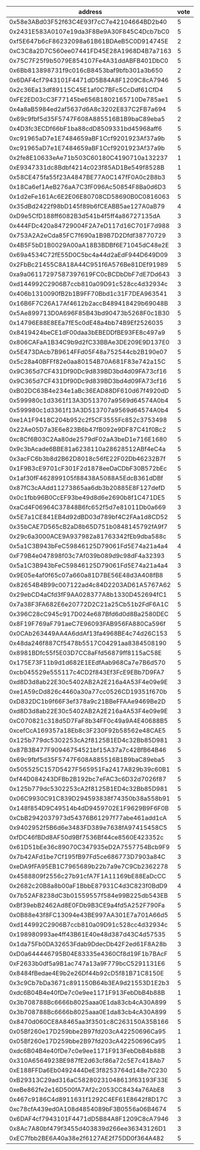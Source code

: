 address|vote|timestamp|signature
---|---|---|---
0x58e3ABd03F52f63C4E93f7cC7e42104664BD2b40|5|1599580227|0xfd601887e0216da68a9c71a70fa47316f1492bcee6de33dbddfc62c1439094af183c5987e76ce7fbe567dc59566baac92db4b269b37f808e4e925ca1d8c3fade1b
0x2431E583A0107e19da3F8Be9A30F845C4Dcb7bC0|5|1599580377|0xeeef9cf115b0f772cea5db48e5398492fe5491b786eb4096a21f0c19afa399542da84ca4c30625a66a0e57faf5746c702a708d189347660237da0c21e01bdb9a1b
0xf5E647b6cF86232098a61B61BDAeB5C0D914745E|2|1599580500|0xf31993b011bbebf6d62f4c958442f3a6399f690e2c152936190025f033bb6a985251fda9f7e93aa58f6c0655f30abbf38dea5f59bf87e19bf9e22c73deb742cf1c
0xC3C8a2D7C560ee07441FD45E28A1968D4B7a7163|5|1599580566|0xb55f7ae57b8b95f28126e4a699c08e80da378a1a1c54083329b4731188b025c92817ee780f961955a9fe4aa02921d81c8a77e90807f03e78f6c9dd95eb15ac9e1b
0x75C7F25f9b5079E854107Fe4A31ddABFB401DbC0|5|1599580843|0xa60d55c0b8064ee0f458b8d966002e27509e7f93668a69be0daf9c619af65c3b2d3fdd55bb6f9f19c94b64cabff3f837d61c9bafc4af55e9d519d37fd75b75701b
0x6Bb813898731f9c016cB8453baf9bfb301a3b650|2|1599581171|0x21d1dd52ed01cbf274a4e469802a214af0a3f25e900abd5e0d24f2bbf6108099182bae940b89c86d05761518cf7ec6a6ee4c96f92f956da335fd05be40ab8ae61b
0x6DAF4cf7943101F4471dD5B84A8F1209C8cA7946|5|1599583889|0x2decc4b82aaf9e8c316f79c6a57f42636526377b0d39ea6705f9716a1a218b743aa654e919c380e6589f7636ddbf394fe7b590409070f15adc488535009291711b
0x2c36Ea13df89115C45E1af0C7BFc5CcDdf61CfD4|5|1599584657|0x3e3e647a110ad1f0c2dc14cb301d731177845ff9e1185c72ab73b3400319503a4eb1ab69e16811e15df76b061ac0e869bfbc21e42d5a7fcf1284f5269bf3da001b
0xFE2ED03cC3F77145be656B1802165710De785ae1|5|1599585608|0xae30408405f731c3654d02c200d50b1739cc392ed5f668b8b56c6aa28678a9c14c8c6e224af5b70ecbebc56764041e466b79d33401cd425ed72478026fc144951c
0x4a8aB5984ed2af5637d6A8c3202E837C2FB7a694|5|1599585715|0x25eb70ba0e9a60df20b9008554bdcf4c8ed6b5b9456958bfb4e57c28264a4c0936c265a848eaa6b7747e71c53d7fae13ca8614952ac4c7ca8d8a7f76badbbfd31b
0x69c9fbf5d35F5747F608A885516B1B9baC89eba5|2|1599586277|0x0ec11fdb8e2b03cdf437e6bd8b0f1107939476200f405ffe43d74ad0a64853534a87a04cd75fa183e265001d1742efb65c12af6579cabf2203d56cd2c1c0c5561b
0x4D3fc3ECDf66bF1ba88cdD8509331bd45968aff6|5|1599586373|0x593e373f15380bd1599b48daeb47a39c1107393785b355a46d6a3c9dbdc15ba40f93354e63d2afbb03e535fd597f94c7e51c7e753b915ad96526953f18b0ca2b1b
0xc91965aD7e1E7484659aBF1Ccf9201923Af37a9b|5|1599586769|0xcd136abe5b52747ebcbf667aa5ff5e51b5d43cca9aba2a363e40c1c1fa942aab626317b6b330ca03f92f5a1f24c23efbd6ca0c39ceae441fd3c3feceaebc5dc81c
0xc91965aD7e1E7484659aBF1Ccf9201923Af37a9b|5|1599586894|0x7b488e6608126bbb02c12c99c65ce5f19f391e177e5b3f8b04d2a9846d7ec3db73df926d01a287fb66016f96416962d0d755e8beca4403d0a366dc4b3d6667ec1b
0x2fe8E10633eAe71b503C60180C4190710a132237|1|1599586920|0xb3e7ca48319d4c9fdff7f08c07b057c8aa7de7f88fde95a371088944d7a45eae2c8c4b9ed01c467527628745de0a147ce6d352b5fdc665b3ac3db40e462be6101b
0xE9347331dc8Bdbf4214c023f85AD1Be549f8528B|1|1599587121|0x44478983cd20e83377779ca90b9552d8bcc19f7f63db7368803ab26f105b8c91670d64f5ae6fe19f83749dfff49a44de6ef0dc6f611abb397f8e5a9117df3d2c1c
0x58CE475fa55f23A4847BE77A0C147fF0A0c2B8b3|5|1599588432|0xb72463776bb546be9274d7d13c7e12247ad8254ddcbaa1be6f35aa7dbcff3b7e4ef070428ffb01887278a85eb2f3fb870eb10219065a0bddbb8a491d4f25987c1b
0x18Ca6ef1AeB276aA7C3fF096Ac50854F8Ba0d6D3|5|1599588563|0xaccd6a1498c5b7ddbb6441dfb716f4a6a719d7efc2c8dc9a048cea083aaea01c5505dc05268094168b2d1032a81bdcbe3d297762f98e26837727f0a12459d6a41c
0x1d2eFe161Ac6E2E06E80708CD58690B0C0816063|5|1599588580|0x7465c23058b84605a750e14cf9329c5cb206f484226632aee39f4ea66fa957de46834c5e0c95a7c123c880b6832ffad23ab9188342047640ee866ec8492db5261c
0x35dBd2422f98bD145f89b6fCEABB5ae127A0aB79|4|1599589300|0x719a32c3c3ec1067426f04ee2365d527e95e2c91b752e8271778dab132c4e8f271be33c2577372868317f114a5f54b934f94126fcfa1f931952820e48c7ec30d1c
0xD9e5CfD188ff6082B3d541b4f5ff4a86727135dA|3|1599589488|0x94128c0109371e65393725904921ca967a73f996d9cf97010db221dc942c4c951119526552d99207bc622a94bc43b89c30ab52ed149f14040b3b8c36765ee7ad1c
0x444FDc420a84729004F2A7eD117d16C701F7d988|3|1599589813|0x0fafcd3c24b5f797344e451c13b5af5586f5c381aea5c01b76338a53685e4b150561a7cea75f1c8d2b3e50470afff87458550ef4328569bfa56419335f834f811c
0x753A2A2eCda85FC7f690a1B9B7D2Dfdf38770729|3|1599591288|0x288fc0e4fa27f4dc4333ae6af33a937d4ea0480c6ef3c65cbd293b5755d501571ea8e8616bacb9a442d4ad1a4c1faf3dad704cee5e379384909dc685deb3a4c61b
0x4B5F5bD1B0029A00aA18B3BDBf6E71045dC48e2E|3|1599592226|0x0fa9416784c88ac166f33952c6ed8786a1f8a536b38a21713410cb67e8fed4222950b5e8f76f0fbd8515c35c5e9e6d9fbcd275e1cecb97a9e8726653acbe5c971c
0x69a4534C72fE55D0C5bc4a44d2aEdF944D649D09|3|1599595359|0xa4ea8755d9ac083af5d4ad80cfb5f445acdb0c259598a94847e6dde02681f874313aadc20d7d5215c201703451cb6127d381b259a832839e864a818fda85273f1b
0x2FbBc21455C8A18A44C951f6A576Be81DEf91989|5|1599595894|0x98765141acbb1314a2728c82d10749e60cad63b25037f2c0ae37674db59a327350696ba80a747a67c62fdefcf7146c2b427df91bd3f74e811b713825129faa8d1c
0xa9a06117297587397619FC0cBCDbDbF7dE7Dd643|3|1599598164|0xd61c2111eb4b621346cd179374d1b5f45d192eed5baac178cede9efb0d0973c107977330cb34706aa5a2beec88ad54be12075ba52a0bc6bc9528681a929507071c
0xd144992C2906B7ccb810a09D91c528cc4d32934c|3|1599607451|0x77051e3e83e9082ea17cc50d78913e5a5d8bb5a92ed3614c0467e8deb1748a4e214d077629823ac1427735d9ccd622b925c4ae73eeb370e9bbe346f9140b903b1b
0x406b1310090fB2b1B9FF70Bbd1c31F7DEA963541|3|1599610976|0x0d06b76e52a835b7f17edd077622dc80ec9286cec983f40c32d24a91f5f7a29f7e1a50996607da7e27cf2ed1f8b24ef912f89cc6cf3ed664b79f95e36b9d9ec21b
0x16B6F7C26A17Af4612b2accB489418429b69048B|3|1599611533|0x8e1e15104aa08efb2805f7c6be6cb0aa07e620154b89ad9728f975077b2a53ba55ed80356ebab6fc2a14e85f468fb5bbda8b3d65e8ce5a108bb32969d57cc2c31b
0x5Ae899713D0A696F85B43bd90473b5268F0c1B30|5|1599611736|0x1022f4ef060bbf7c245bfa0fbe33e596cfae757f9dd8f225b05772cba39e5a5b621760ed23bd0567dfb15047e89d9e43dfb74b8c011f3360698a68a5418870df1b
0x14796E88E8EEa7fE5c0dE48a4bb74B9Ef2526035|3|1599612336|0x09f61bab2abf4b781bea0a78f95844499166279d92bcf4f329275a3a8e2043d95a761e93a55c8b074b980df6ab7e1a9f0a4c4f16c9b1f89c242b601e94ac83c91c
0x8419424beCE1dF00daa3bEBEDDfBE93FE8c497a9|5|1599612422|0xfcbfcf26fbe48662dada1abe6239972a7be497634ddb1476f479882f5591d77e54d6ac0de59f4ce9d694f801784b99ec91baebd660a9fb5f8140691b720aa26d1c
0x806CAFaA1B34C9b9d2fC33BBAe3DE209E9D137E0|3|1599612502|0xb2657fd5e1b2dd2c55549aa78aea7b0eb19df48af30a03e242161c92dafd1e862298522f705163b72ee2af6f0fb55f7210d52dfecd1657a623ef67ef38fb60c61b
0x5E473DAcb7B9614FFd05F48a752544cb2B190e07|5|1599612987|0xe0a4f57f092ff4b445f7fbb262ee643f30fffc695a5334ff98361caab8f562693a4aeab528856d7e631a048184f173ba1ac281849a51ab0eebd6fd51e4bf8c4b1b
0x5c28a40BFFf82e0aa80154B70A681F83e742a15C|5|1599613738|0x6c1f93db874d33a1993d67574c2feabf7ba5aaac71209f9d04620a4ac14900e41e0a8b8914fc3fd2bf6dea3aeeec95d86dec96db6ad4988e1545770213fa16521b
0x9C365d7CF431Df90Dc9d839BD3bd4d09FA73cf16|5|1599613826|0x82a3b095db749426e1ff98f3c5f214c4d7ddfdd87b00f1987ac71e2f6abd07a900cc21388dbc15a0c558731c853648126a3472df26d6c5167b4d50a6ceab29711c
0x9C365d7CF431Df90Dc9d839BD3bd4d09FA73cf16|5|1599614027|0x3ce748a21788ca80885cd0d5938a4ab6d0f9209dd65d44ec84fce219f4ee729c63fee313eb059eccb7f652bc9a9b44b0cddf905595a2a5f3837086852604eb621c
0xB02DC63B4e234e1aBc36EAD88DF610d67f4920dD|5|1599614149|0x6919840edf6475736cd2bfa12263b3da6a3830c87013c242eef756b0333beac2726c9093400890e1fdefd93da3500c887a8ba4bdb64dd3f90a735e9e5c1074421c
0x599980c1d3361f13A3D513707a9569d64574A0b4|5|1599614285|0xdba9fd029164f70e466d34ae1a33fac5100aae73f231d9266f3504e67646796e3de2bee6070e358ddd9161bf976118501b1f78f80ac46ca524c3f5525d0c67401b
0x599980c1d3361f13A3D513707a9569d64574A0b4|5|1599614397|0x722d3d739fd9729e8c1340cbd044228703f7d8c8d40a3e87ce79cfe50e030e9d1868b4dc2939cbbdc91b9dffc8f4fb79b912684269bac54b010bae142f00a4cb1b
0xe1A1F9418C204b952c2f5CF3555Fc852c3753498|5|1599615343|0xd10e7b8b1b4717c420dc726ae0847555a9544b1ecd909d2ed4346b7dd990e3dc685e5aa0fdba3fb630f32608b4b1daa811b34f1324a834a17c2486ee53ea15ac1b
0x22Ae05D7a3E6e823B6b47fB092e9DF87C41f0Bc2|5|1599615645|0x2f4736eae88cc9b75219d928b7e88a2790bb9e304fe879b1b4968ae7646c29474acb68ad215894a29c91629e2c88420c54c34a689ed09ce3a13c9efe9cfa3ec41b
0xc8Cf6B03C2Aa80de2579dF02aA3beD1e716E1680|5|1599615660|0x39316fbee38238bc02393936237afa3812d5a5a5e658df8793fb4523f491f458132c0444517a3ccb636b25ea71b3e5c9bae4e0d0d9d856d86b43b53da7a5faa21c
0x9c3bAcade6BBE81a6238110a28628512ABf4eC4a|5|1599615956|0x524a1e5bd16c64d01133e4f908d1af4db31494b946200724c755599b6a40c40402b5807bc08db7a7f08d656de09976c8d863a2e9bb2e583ec2eb14e698699f761c
0x3acFC6b3b8d2B62D8018c56fE22F02Db46232B7f|5|1599616146|0x23f071150842750af4fa8abda1cd59655c55360b571534847e2bb87217fcf3c209071ec9c8576c0bedd7b53cb8c350be8033441de8a31fef8a5dd8a3e6e6e23b1b
0x1F9B3cE9701cF301F2d1878eeDaCDbF30B572bEc|5|1599616271|0x3bf7d384af944bb83c3309fd4a820feede21e282c3dc45897d816f27cb668e3b0dd365166ef76834961516b360aaef7816a660d53727c1232993ae83bd1ad4051b
0x1af30fF462899105f88438A5088A5EdcB361dDBf|5|1599616411|0x932b8e04b0d928f18616c49fe153acbe7b6dcdf1e771677ddfd376dd2b9213f42b9942c360709d40ee18913e937adbb2b97f94c0b642af370f72a1710c85e33b1c
0x87fC3cAAdd11273865aa6db3b20885E8F127defD|5|1599616831|0x901074cc5114a642d59db70e934ee31a4f904d08020488fe9d2eee5592ec106a2e5bf45a769c977dabfcdbb6b7a76052927eebe63ed59c549ca7ec18c18978341b
0x0c1fbb96B0CcEF93be49d8d6e2690b8f1C471DE5|5|1599617421|0xba85c140259bddf3fa197a41156efc7b1325bf716b96aaf307b2d02383b006397cbdb1585a0b77d3ee4d847afcd8596b7eae1a52d3d22080dc929ca1f3fe1b451c
0xaCd4F06964C37848B6fc652f5d7e81011Db0a669|3|1599617505|0x1699ceb7017c281c37802601d7fad2883705900f41258fcd73dad631c130a2ed07c26c896f6ebeaeaf5329b24bbba31b0cdf40f3a0c04bafd68480ecfa3b0e091c
0x5E7a1CE841EB4d92dBD03d789bf4C2FAa1d8CD52|5|1599617655|0x1574cfb55b53d40261203963f9523a13177f40b0ed96de1363f73cb8e0fb4e676a1f1213295b4de1ba638ad5d3a7556c9eea3c35ad6ab9536afe58ec036613df1b
0x35bCAE7D565cB2aD8b65D751b0848145792fA9f7|5|1599618727|0xaa8a0595f8543a120182a52b9f7c7661ed5f8a47eb8b33e6e46ab1a2afdc44563c50d8523e864174140ea7690182e37288f85c0b1070cfd61e161567053197531b
0x29c6a3000ACE9A937982a81763342fEb9dba588c|5|1599618758|0x7096706ef7566b6585ca5813d6a6e9a25704b026ccd790e1cd70bc5e3c813b215b37443b86957542895a23284a4b182fd52ea66e0a1a126072956aba12ce7dc01b
0x5a1C3B943bFeC59846125D79061Fd5E74a21a4a4|4|1599619012|0xa83c10b4bdd6af01233e3735d4e1ab75f74965b0712c56bb3c55d8c10270510f0c4111d5c9656adc72fa14d6e3bf63e01641936fa69b42bb2acf1624557f30bf1b
0xF79B4e047898f03c7Af039b089d9c98dF4a32393|5|1599619193|0xf2aa40a2127a7346fe859da6a3f636e249f3dea98589dd3ac9eccc8ecd1337eb15f9007026080cdafc7fd9aa123c74b00972cae51e208cbca9e97f723ba6e6161c
0x5a1C3B943bFeC59846125D79061Fd5E74a21a4a4|3|1599619504|0x78a98a4b550c8cd714f286a4e49e4210c37afecee92212607ff2301c38d1b6bb5ff9c0e15626a9c6ecdb90d0d22a0472e304ab2a16d2bdc94429e594bf0c6bf51c
0x9E05e4af0f65c07a660a81D7BE56E48d3A408fB8|5|1599619537|0xd0f9f5be5a98fa74f60e83b871b89edc0e43de3916bb815be4b2c306ad96e34c5c5b9e6be7d4160d95df5c50c6c106e1a2ef47cfe74d63f24738a957db99fc481b
0x82654B4B99c007122ad4c84D2203AD61A5767A62|5|1599619579|0x8fb1b9eac3d006f40708f298ba82ca6c27872745a09fc0b1d3cd8fd59294062702f7062c969cab0104d1fa012009a88f3b19cd9989bd5b4e03f963239990fee91c
0x29ebCD4aCfd3fF9AA028377A8b1330D452694fC1|5|1599619752|0x26734f8eb9df3dec2d637794c0415e5076de179dda8569fbe9e75001fb49b8e26db1ddecd5477ee1105268fe3f844bdfaec0402c87ac58055cbd33bb51b9ea851b
0x7a38F3FA682E6e20772D2C21a25Cb51b2FdF6A1C|5|1599619878|0x7dc1e06732153e805a25adea69b5848661f23600bef50d82cb56516ef9a178c41a50871f4935e35cc2158754616eb4bd8500810b1054c69b11c0da24404c50831b
0x396C28cC945c917D024e687Bfd6d0d8Ba2580DEC|5|1599619959|0x7be944b75205a6afa662c9c8ab2b1f31e0f7ba34123cebdce9fc48a605178abf50bd360a4030d602fb9d21311b9cc34354dcdb16154cbb397876d856b9eda1ad1b
0x8F19F769aF791aeC7E96093FAB956FA880Ca596f|5|1599620069|0x9d22c30e345b3b3f4e49777316f8bb84089e0f7059fa20ea64b14d11fd16895303e0da1530a58d0f968f5815ce2be87d7b5501a9e691a8bdbb639ba2be531d9b1c
0x0CAb263449AA4A6ddAf13fa4968BE4c74d26C153|5|1599620326|0x34c0862db329aff24cf7ed8d93d8c2db6ec9e9849f8d20b247e12e29b9a09a733e92d61b4ea60f78a32a224ef5628f489b3e21d0a41e5c6bc907c3654804afb31b
0x48da246f887Cf5478b5517C04291aa8384508190|5|1599620794|0x9db834375e594c5a0abbb04acda63f20f06cd9192dcbb94b256ce6e6f30d688a5063ddef37ea38e0c1ca05dcfae09ba8e6b96b210934feeac20208696ee052d11c
0x8981BDfc55f5E03D7CC8aFfd56879ff8115aC58E|5|1599621186|0x805f6518f77539db3ae1e71fa34c384809ef1c583744e512b5ee183b00e435232fb0888e9a81487adec75e2d562d967b28164869b2b3474817b875554a38e6281c
0x175E73F11b9d1d682E1EEdfAab968Ca7e7B6d570|5|1599621241|0x0efbb51d10670263d00c332896dddd77fb550621148e2c21b58a187a5a014c7b433f0887386b312b5703b0d1677b7ee35484e544fc97fc77bf965bf3971e23341b
0xcb045529e555117c4CD2f843Ef3FcE9EBb7D9FA7|5|1599621353|0x3c71aa5eae79689a6d09a0abcc2e5a1b315426ada94d4d889ef87f8aa310a9dd77ffc289194ae6140f9eeb938beb346bc7de6fe77d9f85f7a4748bfcc533a1eb1b
0xd8D3d8ab22E30c5402AB2A2E216a4A53F4e09e9E|3|1599621529|0x0ccca84a774b8d00733a2323ab09b9e8ea0eb7a2a1b317f182f00378ec3b186c10d25dc343f2b62d4c0fed63991355995c5b63159bbbc112f636b531da67895b1b
0xe1A59cDd826c4460a30a77cc0526CD19351f670b|5|1599621651|0xb2060f7e9d407ef366953aede2a6865658d00d1b3f76c831a23d221f2579bd693916fd65e20f362c319bdda7c8e6c146bc17683b4d660e9c48c243ed7dbce0fe1c
0xD832DC1b9f66F3ef378a9c21BBeFFAAe9469Be2D|5|1599621662|0x9a56f02f1c084f29f9dd6801c483c5504c09a171b3e200e1b9f45d403eccaa38518ff143f9b3175dd987f2594fb63b7123cbd69d2052d26f8685da46dd9c304c1b
0xd8D3d8ab22E30c5402AB2A2E216a4A53F4e09e9E|3|1599621814|0xb4111acc7889c6a20e5aae76a66d52afb6325a7448631b2bc0f05d79ff1d88182e044a5298ae562eff5002ee892d06ceabde49ab7ba991f10e012ca5a8913c561c
0xC070821c318d5D7FaF8b34FF0c49a9A4E40688B5|5|1599621830|0x7b28846eae83e1e836c6ae0b22fbe56b83b00579c951e7fbfc82f93634f3bcc30010d0bf23102bde84eb943e8ee26eec82292edec468e980ad61c5e46773a0081b
0xcefCcA169357a18Eb8c3F230F92b58562e48CAE5|5|1599622707|0x2d3796d1f983718ca8573465a97c493611048c3b792acb720a8b6b92d6977d7111fee1964f28a2a2eddcf0b7cb863e8a01607a4ddc30ad6238224fb9328b43461b
0x125b779dc5302253cA2f8125B1ED4c32Bb85D981|3|1599623341|0x2f762cb11c47b1bbca5cdf6a11ad68d52ff59a61a68ba118d7becc5c544cd8ab7517aeac13925f510ad3fda39efe9381ce29f5c92b017f922d8e97a4c72129e41c
0x87B3B477F90946754521bf15A37a7c42BfB64B46|5|1599624483|0x45446effddbf2750dd93938785bcc8eeec68a37f8c858d82c783b5a6fd8e9a3c7d3c5e2818fc063b35d48a2d5c3d53e3b9b9334cc8efe482d0bf37e958c2448f1b
0x69c9fbf5d35F5747F608A885516B1B9baC89eba5|3|1599625457|0xf5cf920596a917ca4934f775b7c067bd4c551b4e0f2c8e37772b2b453372bdfa2afa255377e358a419f5f9b14411ae6d339383e575ac169d0514549ee33ed4651c
0x505525C157D5427F565951Fa2417A829b39c60B1|5|1599626294|0x7610d22847e60683759696fd6d194b1ad8e1e5784c603a8342bcbbe1da74ec36795386c9a62f1f03a63d0c05ebf352ec758d3aa1f5c37584420247f6930218f41b
0xf44D084243DFBb2B192bc7eFAC3c6D32d7026f87|5|1599626603|0xba9577ddb91174124a8869991b5d3493b239bb34b6229c5e694c6d8dab1ca7fa6e757d4cc5ed8f9106007fcaf174d49e5ccce2ae56e525b6a0fdff8a2e8719a71b
0x125b779dc5302253cA2f8125B1ED4c32Bb85D981|5|1599627287|0x4322c17875a7709a70686b3350a964ba9167856a36a92c18272a63cc1292abeb1047026f410712157fda9992cfd0d0f94e9618a49c9a02bba6e48ab57e6a898e1c
0x06C9930C91C839D294593838f74350b38a558b91|5|1599627634|0xa28273696bbdd1d123cdad2037d46e3efb6f6d433c486ea67aacc33a5e645872349174740f4c5ce9ba946a64fabcd0e704cd942bfd80887cc5dbf8450505c6f11b
0x148f854D9C49514b4dD9459702E1F9629B9F6F0B|5|1599628579|0xa89f2876867bf8c7afe7cd5c08a03412df77a71dee7af4e77fdcd78024d4cafe7b3f501fae62f08d530c16f094e848914f1d5775794040c3cf2d2663a470140b1b
0xCbB2942037973d54376B61297f77abe461add1cA|5|1599628874|0x2f7724fa50a60ed8b0935d31a5ba3b38e25f28b5a0a0bcc3a9ab3dbbba6a1669085d051abcdae89a467df89261aac495ace0443a86542e447e846c0f24b140a51c
0x9402952f5B6d6e3483FD389e7638fA97415458C5|5|1599629645|0xc4e4a19da5076bc884da50d36a36e5e754bb9203648b7c5de6c3c1bf53b554cd168c7b76bdae849788b5bc0a61c0f82573def4321a23e63a6a6b9b508cf6615b1c
0xfDC46fBDd8AF50d9Bf7536Bf44ce8560E423352c|5|1599631110|0x7ff2bee89ae3ddcdb9e058c37d276cda2d6fad5fe9df232772ae6b4459f127c55639eac911da422b5da56103b346bbb92b37419ca1cbffebe3494e96afe2b8831b
0x61D51bEe36c89070C347935eD2A7557754Bcb9F9|5|1599631141|0x8e91f4a797731e57f6fe38fe85c55fffed579ebe0a1ce79fd2262535d74281340c59cf7cae7691557dca394f864f5c456c0787ab9a523e6ea30e7ee6584e7af81c
0x7b42AFd1be7Cf195fB97Fd5ce686773D7903a84C|3|1599631746|0x8df2bdf4eba3d8cdb2713e012c610236ee074a4123f26cc55794630dc264c4466b8c9359cea41e56d2196cf7d52e364406acae4a6069bb998495b4a361c508ab1b
0xeDA9fFA95EB1C7965689b22b7a9e7C9Cb2362278|5|1599632095|0xf167c35a0bdde482afb28b18d45a6b687edb6a57426935ad461619348f074b550960a05eaca43848067fda68fb4e01cf287fd93405bdae9cea09308bc9573cc81c
0x4588809f2556c27b91cfA7F1A11169bE88EaDcCC|5|1599634646|0x57773112387a5192e5144bd27fdcaded816527a474aa8316532431cac5775c8a63340ed1367b78a00a4716652c0b6a9170d1fac3df9630ebe479139b959324681b
0x2682c20B8a8b00aF1BbbE87931C4d3C823f0BdD9|4|1599634884|0x94a437b2c8b97cfc9a0c5fee2e107fea2b782b6c1dcd4e9efeba8c5c8196f2c0017194ea0fb3f32040b222769e75148b774197566e7d9b66c730d57657360e341c
0x7b52AF8238dC3b01559557f584e99B225db543EB|5|1599637208|0x2ff31d17ba7804e62ac2552ff6088beeac12085ded9838cf0c9116c7f0b36560274bc87e634353f26706f77b4b42c0ab543324d7ea955a661603085f8522787f1c
0xBf39ebB2462Ad8E0FDb9B3CE9a4fd5A252F790Fa|5|1599638011|0x2b6d86f7719bbf1dcd4d7f184fd77385c4136606ce74c52ea26ffc7559df07ca5a616886db5d1d5c46c010665a158623e254bd001b54e2f6ccf4465b464ee5221b
0x0B88e43f8FC13094e43BE997AA301E7a701A66d5|5|1599638377|0x6c11739ecde11c82fc9b4efcba811b01f7ad21473f924299f4c887c8877eaabf079b625e8b1c432d84ca93ee13d4188dbdf12c815bf16feacfaff4c85fbaff891b
0xd144992C2906B7ccb810a09D91c528cc4d32934c|5|1599638530|0x0094da4b8507faafd9011ace0969a6821b966d4bbbad02061ba76b2ebc78613a423fa0a7718f66d02ef3046d7c74ed0f3889050b325a03391953c5550731b2d61c
0x198980993ae4ff43B61E40e48d387d43C4d57535|5|1599639721|0xc1010aff6052517fa4525c0fa7c028284d6ed5da8b3fb52de418b5a9143fb103737c1c4478d2ec571915a6f25f6ef2ee647a7e7ab302174bbb4d5900cd3ceec21b
0x1da75Fb0DA32653Fdab9DdecDb42F2ed61F8A28b|3|1599640233|0xfc1dff5e99b43744cc4d0c47c89cba56c1d4566d89defbf19d22741994c91e473c5233c33ec8588dfc6bada28e612913344972b2822c4895f55a69a446a591991c
0xD0a644446795B04E83335e4360Cf8d19F1b7BAcF|5|1599640426|0x914085c7786b65c2f4dde871582faaf931b025307c178ec2da71769046cd7af74f3ad5b3e4b90b661c1bf9cbeb0a56490b2a39cf9a540abb7f153be221d839801b
0xF2633b0df5a9B1ac747a13a9F779bcC5291131E6|5|1599642139|0x4025d2bb321f85d49a7c450b3c91f913b67abe8f77f05cd8d55e9ed29c6c3cf51798eeeddaf2b648fcc46d42efa013833c4f8d7303485fa845eaefbbf6d2385c1b
0x8484fBedae4E9b2e26Df44b92cD5f81B71C8150E|5|1599643438|0xbe72f63977ab4accc89567ada843745d4f94ade3070076f09f09d6fd618efd601baa23de43125955a0250fe1fdc55f5c3a84d9ffd41927a6ca98525dc3264a691b
0x3c9Cb7bDa3671c891150B64b3EA9d21553D1E2b3|5|1599648102|0x7f133fb21b04d19dbd665feb7f89dfc6d63188062274183cf60c2c0d4400cbb82ec1e94bdcc79a75bdbfa38946691f5b66f39c79b60f2481ba4ba738d48dcc5b1c
0xdc6B04B4e40fDe7c0e9ee1171F913FebDbB4b88B|1|1599648248|0xf09594acb6fc9dc46b5776b7673da037e26e89ef615f7aa7d310a98cab7eb8cc274d0034e9dc1b7a26522f0bbfd64f6751805f2a58a5e3934a1aa110e4f1e2641b
0x3b708788Bc6666b8025aaa0E1da83cb4cA30A899|5|1599649447|0x7f5fac0bd3245d65831f4e2f5c1b7def015b2fea56a93e2e5e4a0fa0939f6f353d86932321f799331810b32f7049521b2e8538f2f9ebe9961bbf2038bf543ad21c
0x3b708788Bc6666b8025aaa0E1da83cb4cA30A899|5|1599649623|0x8f884c2c90998d29b7cb93fd573e0a72f100d8bba05e2708a16da51ff14a2fe317c0db9379b00f94ea70c4a2bf09d0d8664f57b54e65a8f6d37e73030f242f541b
0x8470d060CE8A8465aa3f3501c8C263150A35B166|5|1599650527|0x1f69b18070d8bf19c450473913559ccb7ccc238972e99664b9719ac681185ee559ae1655aa255afbd814bcbdade3b0f14c404506fa87339d4f2911a9c2985c0b1c
0x05Bf260e17D259bbe2B97fd203cA42250696Ca95|1|1599651570|0x21e80805dee4c46469e5a99ff9841dc3d5ccd7f44e5d469c219979cd4a8eb834185e7c1197cacf77e7551db8d059157f5221fb58a0f980278ab16bd2a6dc9a511b
0x05Bf260e17D259bbe2B97fd203cA42250696Ca95|1|1599651822|0xe4d4c882cccd8b534dea153cf855319ff222e84b0de6fcc2cefb1dd32f555f4960f819906aff7bec55f9bd513141f73e35a12f9476d6853bc7cb11c2ca8f34221b
0xdc6B04B4e40fDe7c0e9ee1171F913FebDbB4b88B|3|1599652043|0x13271af3c79c9bba2267e2425f9d1e6234c15e6f9ca1284a6cd8bc703fcfd13f4bd93d0716b11f14158910ca6c80dc8d3d94c3f99c05b3ee9418c994c6cf7d4c1c
0x310A6564923BE987fE2d63cf86a72c5E7c418Ab7|5|1599653014|0x6b603290b34716c53298d0265152487ee1ff0a2595220e89ed987b1d4ada656273400e12e84d1eb18bc6c6cb507ed9a6ad39d95122ef92c1b463827cea859f5b1b
0xE188FFDa6Eb0492444DeE3f8253764d148e7C230|5|1599654097|0xde8bb77ba9f0b0d7be28814910cf3a8b854c78527c0a747d12cb324a3c17516b261bd68fcde97d1d56131d095527df7f40903972a7a61a9f750591e2974167541c
0xB29313C29ad316aC58280231048613f63193F33E|5|1599654759|0xf94e9678d045368fff557e9b66cbd759c8b26e0b077156ac885344bb410caa341282ae526fd419fecc6f10d94268c11531b8eded7c31e69e6cdcabe7757174711b
0xeBe862fe2e16D500fA7Af2c2053CC8434a76AbE8|3|1599656519|0x5438149438fe66013ec2e202323b00fc4db702688010cea98eec014ec8d9e3d45cf1d7b81bec883616a00e2d18f43176e1af21caafe81edad5b3a7d9ef4e2e431c
0x467c9186C4d8911631f1292C4EF61E8642f8D17C|3|1599658886|0x10e16a5639a24e63db47a2d0b339a98f88266b416889721cdc9264ae5178d2eb695a6675642c98201d71a70c75a8f96cc86187a6b2e93f0e11741da4b4dca6851b
0xc78cfA439ed0A108d4854089bF3B0556a06B4674|5|1599659238|0x60eb64fdcdebabf84a732e291dcb277734ab44e59f551cda3945b331c83b7b7d495e5d4b0f47636ed50ad58e92ec0c79541de6bb09d40e7fe1c6542da63f1af41b
0x6DAF4cf7943101F4471dD5B84A8F1209C8cA7946|3|1599659307|0x4b28c9ed566349c2e618ce6ba7020daefac34b5c6df8f21cce20b68cb90d02a432960bf4b3e28d81de2ee681f4ad6171121c239c5ee00fbe9e87e04fea07e3111c
0x8Ac7A80bf479f3455d403839d266ee36343126D1|3|1599660576|0x922862d2168661b49361586a2c4f3b0c4cb18da647d305a8e3b0a3a7f12604f5591f08ea15a2dfbd60aff6c73cd4bd286f163ab2ae98becb9a964dcbb1e78bcd1b
0xEC7fbb2BE6A40a38e2f6127AE2f75DD0f364A482|5|1599660808|0x7061df6303783b2028704c273bcba66f65fd1a02535a427af0101d30051c9b1a08d5f665cb1475d1e06a8dfbb7239140576344406c842ab0175b08c5cb18077c1b